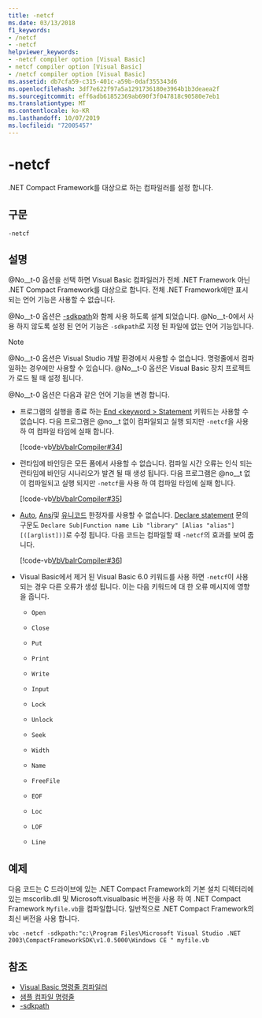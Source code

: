 ```yaml
---
title: -netcf
ms.date: 03/13/2018
f1_keywords:
- /netcf
- -netcf
helpviewer_keywords:
- -netcf compiler option [Visual Basic]
- netcf compiler option [Visual Basic]
- /netcf compiler option [Visual Basic]
ms.assetid: db7cfa59-c315-401c-a59b-0daf355343d6
ms.openlocfilehash: 3df7e622f97a5a1291736180e3964b1b3deaea2f
ms.sourcegitcommit: eff6adb61852369ab690f3f047818c90580e7eb1
ms.translationtype: MT
ms.contentlocale: ko-KR
ms.lasthandoff: 10/07/2019
ms.locfileid: "72005457"
---
```

# <a name="-netcf"></a>-netcf

.NET Compact Framework를 대상으로 하는 컴파일러를 설정 합니다.

## <a name="syntax"></a>구문

```console
-netcf
```

## <a name="remarks"></a>설명

@No__t-0 옵션을 선택 하면 Visual Basic 컴파일러가 전체 .NET Framework 아닌 .NET Compact Framework를 대상으로 합니다. 전체 .NET Framework에만 표시 되는 언어 기능은 사용할 수 없습니다.

@No__t-0 옵션은 [-sdkpath](../../../visual-basic/reference/command-line-compiler/sdkpath.md)와 함께 사용 하도록 설계 되었습니다. @No__t-0에서 사용 하지 않도록 설정 된 언어 기능은 `-sdkpath`로 지정 된 파일에 없는 언어 기능입니다.

> [!NOTE]
> @No__t-0 옵션은 Visual Studio 개발 환경에서 사용할 수 없습니다. 명령줄에서 컴파일하는 경우에만 사용할 수 있습니다. @No__t-0 옵션은 Visual Basic 장치 프로젝트가 로드 될 때 설정 됩니다.

@No__t-0 옵션은 다음과 같은 언어 기능을 변경 합니다.

- 프로그램의 실행을 종료 하는 [End \<keyword > Statement](../../../visual-basic/language-reference/statements/end-keyword-statement.md) 키워드는 사용할 수 없습니다. 다음 프로그램은 @no__t 없이 컴파일되고 실행 되지만 `-netcf`을 사용 하 여 컴파일 타임에 실패 합니다.

  [!code-vb[VbVbalrCompiler#34](~/samples/snippets/visualbasic/VS_Snippets_VBCSharp/VbVbalrCompiler/VB/netcf.vb#34)]

- 런타임에 바인딩은 모든 폼에서 사용할 수 없습니다. 컴파일 시간 오류는 인식 되는 런타임에 바인딩 시나리오가 발견 될 때 생성 됩니다. 다음 프로그램은 @no__t 없이 컴파일되고 실행 되지만 `-netcf`을 사용 하 여 컴파일 타임에 실패 합니다.

  [!code-vb[VbVbalrCompiler#35](~/samples/snippets/visualbasic/VS_Snippets_VBCSharp/VbVbalrCompiler/VB/OptionStrictOff.vb#35)]

- [Auto](../../../visual-basic/language-reference/modifiers/auto.md), [Ansi](../../../visual-basic/language-reference/modifiers/ansi.md)및 [유니코드](../../../visual-basic/language-reference/modifiers/unicode.md) 한정자를 사용할 수 없습니다. [Declare statement](../../../visual-basic/language-reference/statements/declare-statement.md) 문의 구문도 `Declare Sub|Function name Lib "library" [Alias "alias"] [([arglist])]`로 수정 됩니다. 다음 코드는 컴파일할 때 `-netcf`의 효과를 보여 줍니다.

  [!code-vb[VbVbalrCompiler#36](~/samples/snippets/visualbasic/VS_Snippets_VBCSharp/VbVbalrCompiler/VB/OptionStrictOff.vb#36)]

- Visual Basic에서 제거 된 Visual Basic 6.0 키워드를 사용 하면 `-netcf`이 사용 되는 경우 다른 오류가 생성 됩니다. 이는 다음 키워드에 대 한 오류 메시지에 영향을 줍니다.

  - `Open`

  - `Close`

  - `Put`

  - `Print`

  - `Write`

  - `Input`

  - `Lock`

  - `Unlock`

  - `Seek`

  - `Width`

  - `Name`

  - `FreeFile`

  - `EOF`

  - `Loc`

  - `LOF`

  - `Line`

## <a name="example"></a>예제

다음 코드는 C 드라이브에 있는 .NET Compact Framework의 기본 설치 디렉터리에 있는 mscorlib.dll 및 Microsoft.visualbasic 버전을 사용 하 여 .NET Compact Framework `Myfile.vb`을 컴파일합니다. 일반적으로 .NET Compact Framework의 최신 버전을 사용 합니다.

```console
vbc -netcf -sdkpath:"c:\Program Files\Microsoft Visual Studio .NET 2003\CompactFrameworkSDK\v1.0.5000\Windows CE " myfile.vb
```

## <a name="see-also"></a>참조

- [Visual Basic 명령줄 컴파일러](../../../visual-basic/reference/command-line-compiler/index.md)
- [샘플 컴파일 명령줄](../../../visual-basic/reference/command-line-compiler/sample-compilation-command-lines.md)
- [-sdkpath](../../../visual-basic/reference/command-line-compiler/sdkpath.md)
